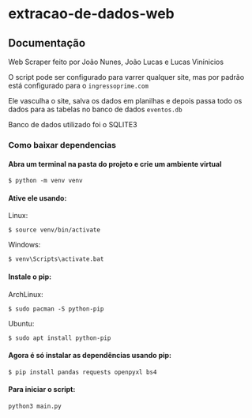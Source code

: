 # extracao-de-dados-web


## Documentação

Web Scraper feito por João Nunes, João Lucas e Lucas Vinínicios

O script pode ser configurado para varrer qualquer site, mas por padrão está configurado para o ```ingressoprime.com```

Ele vasculha o site, salva os dados em planilhas e depois passa todo os dados para as tabelas no banco de dados ```eventos.db```

Banco de dados utilizado foi o SQLITE3

### Como baixar dependencias
#### Abra um terminal na pasta do projeto e crie um ambiente virtual

    $ python -m venv venv

#### Ative ele usando:

Linux:

    $ source venv/bin/activate

Windows: 

    $ venv\Scripts\activate.bat

#### Instale o pip: 

ArchLinux:

    $ sudo pacman -S python-pip

Ubuntu: 

    $ sudo apt install python-pip

#### Agora é só instalar as dependências usando pip: 

    $ pip install pandas requests openpyxl bs4

#### Para iniciar o script:

    python3 main.py